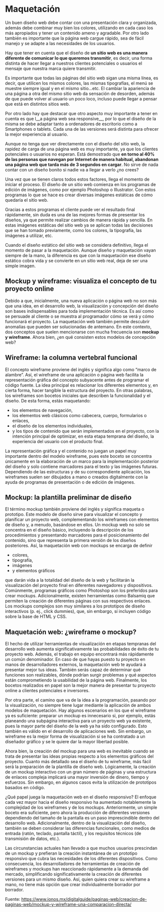 # Maquetación

Un buen diseño web debe contar con una presentación clara y organizada, además debe combinar muy bien los colores, utilizando en cada caso los más apropiados y tener un contenido ameno y agradable. Por otro lado también es importante que la página web cargue rápido, sea de fácil manejo y se adapte a las necesidades de los usuarios.

Hay que tener en cuenta que el diseño de __un sitio web es una manera diferente de comunicar lo que queremos transmitir__, es decir, una forma distinta de hacer llegar a nuestros clientes potenciales o usuarios el mensaje que nuestra marca quiere transmitir. 

Es importante que todas las páginas del sitio web sigan una misma línea, es decir, que utilicen los mismos colores, las mismas tipografías, el menú se muestre siempre igual y en el mismo sitio…etc. El cambiar la apariencia de una página a otra del mismo sitio web da sensación de desorden, además de que puede volver al usuario un poco loco, incluso puede llegar a pensar que está en distintos sitios web.

Por otro lado hay que destacar que otro aspecto muy importante a tener en cuenta es que l__a página web sea responsive__, por lo que el diseño de la misma se debe adaptar tanto a ordenadores de escritorio como a Smartphones o tablets. Cada una de las versiones será distinta para ofrecer la mejor experiencia al usuario.

Aunque no tenga que ver directamente con el diseño del sitio web, la rapidez de carga de una página web es muy importante, ya que los clientes potenciales o usuarios no esperan. Está demostrado que __en torno al 40% de las personas que navegan por Internet de manera habitual, abandonan una página web que tarda más de 3 segundos en cargar__. No sirve de nada contar con un diseño bonito si nadie va a llegar a verlo ¿no crees?

Una vez que se tienen claros todos estos factores, llega el momento de iniciar el proceso. El diseño de un sitio web comienza en los programas de edición de imágenes, como por ejemplo Photoshop o Illustrator. Con estos programas lo que se hace es crear diversas imágenes estáticas de cómo quedaría el sitio web.

Gracias a estos programas el cliente puede ver el resultado final rápidamente, sin duda es una de las mejores formas de presentar los diseños, ya que permite realizar cambios de manera rápida y sencilla. En estas imágenes estáticas del sitio web ya se aplican todas las decisiones que se han tomado previamente, como los colores, la tipografía, las imágenes a utilizar, etc.

Cuando el diseño estático del sitio web se considera definitivo, llega el momento de pasar a la maquetación. Aunque diseño y maquetación vayan siempre de la mano, la diferencia es que con la maquetación ese diseño estático cobra vida y se convierte en un sitio web real, deja de ser una simple imagen.

## Mockup y wireframe: visualiza el concepto de tu proyecto online

Debido a que, inicialmente, una nueva aplicación o página web no son más que una idea, en el desarrollo web, la visualización y concepción del diseño son bases indispensables para toda implementación técnica. Es así como se persuade al cliente o se muestra al programador cómo se verá y cómo funcionará el proyecto. La maquetación web también permite descubrir anomalías que pueden ser solucionadas de antemano. En este contexto, dos conceptos que suelen mencionarse con mucha frecuencia son __mockup y wireframe__. Ahora bien, ¿en qué consisten estos modelos de concepción web?

## Wireframe: la columna vertebral funcional
 
El concepto wireframe proviene del inglés y significa algo como “marco de alambre”. Así, el wireframe de una aplicación o página web facilita la representación gráfica del concepto subyacente antes de programar el código fuente. La idea principal es relacionar los diferentes elementos y, en cierta forma, hacer tangible la estructura del proyecto. En otras palabras, los wireframes son bocetos iniciales que describen la funcionalidad y el diseño. De esta forma, estás maquetando:

- los elementos de navegación,
- los elementos web clásicos como cabecera, cuerpo, formularios o enlaces, 
- el diseño de los elementos individuales, 
- y los tipos de contenido que serán implementados en el proyecto, con la intención principal de optimizar, en esta etapa temprana del diseño, la experiencia del usuario con el producto final. 

La representación gráfica y el contenido no juegan un papel muy importante dentro del modelo wireframe, pues este boceto se concentra únicamente en la elaboración de un marco para la implementación posterior del diseño y solo contiene marcadores para el texto y las imágenes futuras. Dependiendo de las estructuras y de su correspondiente aplicación, los wireframes suelen ser dibujados a mano o creados digitalmente con la ayuda de programas de presentación o de edición de imágenes.

## Mockup: la plantilla preliminar de diseño

El término mockup también proviene del inglés y significa maqueta o prototipo. Este modelo de diseño sirve para visualizar el concepto y planificar un proyecto web, complementando los wireframes con elementos de diseño y, a menudo, basándose en ellos. Un mockup web no solo se concentra en el diseño básico, incluyendo la descripción de los procedimientos y presentando marcadores para el posicionamiento del contenido, sino que representa la primera versión de los diseños posteriores. Así, la maquetación web con mockups se encarga de definir

- colores,
- tipografía,
- imágenes
- y elementos gráficos

que darán vida a la totalidad del diseño de la web y facilitarán la visualización del proyecto final en diferentes navegadores y dispositivos. Comúnmente, programas gráficos como Photoshop son los preferidos para crear mockups. Adicionalmente, existen herramientas como Balsamiq que permiten la creación de diferentes páginas con sus respectivos enlaces. Los mockups complejos son muy similares a los prototipos de diseño interactivos (p. ej., click dummies), que, sin embargo, sí incluyen código sobre la base de HTML y CSS.

## Maquetación web: ¿wireframe o mockup?

El hecho de utilizar herramientas de visualización en etapas tempranas del desarrollo web aumenta significativamente las probabilidades de éxito de tu proyecto web. Además, el trabajo en equipo encontrará más rápidamente un común denominador. En caso de que hayas puesto tu proyecto en manos de desarrolladores externos, la maquetación web te ayudará a presentar mejor tus ideas. También serás capaz de determinar qué funciones son realizables, dónde podrían surgir problemas y qué aspectos están comprometiendo la usabilidad de la página web. Finalmente, los bocetos realizados en papel son la mejor manera de presentar tu proyecto online a clientes potenciales e inversores.

Por otra parte, el camino que va de la idea a la programación, pasando por la visualización, no siempre tiene lugar mediante la aplicación de ambos modelos de maquetación. Hay algunos escenarios en los que el wireframe ya es suficiente: preparar un mockup es innecesario si, por ejemplo, estás planeando una subpágina interactiva para un proyecto web ya existente, pues la mayor parte del diseño de la web ya ha sido configurado. Esto también es válido en el desarrollo de aplicaciones web. Sin embargo, un wireframe es la mejor forma de visualización si se ha contratado a un diseñador gráfico y se le quiere dar la mayor libertad posible. 

Ahora bien, la creación del mockup para una web es inevitable cuando se trata de presentar las ideas propias respecto a los elementos gráficos del proyecto. Cuanto más detallado sea el diseño de tu wireframe, más fácil será la preparación de la plantilla de diseño web. Lógicamente, la creación de un mockup interactivo con un gran número de páginas y una estructura de enlaces compleja implicará una mayor inversión de dinero, tiempo y esfuerzos. Sin embargo, en algunos casos evita la utilización de prototipos basados en código.

¿Qué papel juega la maquetación web en el diseño responsivo?
El enfoque cada vez mayor hacia el diseño responsivo ha aumentado notablemente la complejidad de los wireframes y de los mockups. Anteriormente, un simple boceto era suficiente, pero ahora la producción de diferentes versiones dependiendo del tamaño de la pantalla es un paso imprescindible dentro del desarrollo web. Adicionalmente, dentro de la visualización del diseño, también se deben considerar las diferencias funcionales, como medios de entrada (ratón, teclado, pantalla táctil), y los requisitos técnicos (de transmisión de datos, etc.).

Las circunstancias actuales han llevado a que muchos usuarios prescindan de un mockup y prefieran la creación instantánea de un prototipo responsivo que cubra las necesidades de los diferentes dispositivos. Como consecuencia, los desarrolladores de herramientas de creación de wireframes y mockups han reaccionado rápidamente a la demanda del mercado, simplificando significativamente la creación de diferentes versiones para un mismo diseño. Así, quien quiera crear su wireframe a mano, no tiene más opción que crear individualmente borrador por borrador.

Fuente: https://www.ionos.mx/digitalguide/paginas-web/creacion-de-paginas-web/mockup-y-wireframe-una-comparacion-directa/